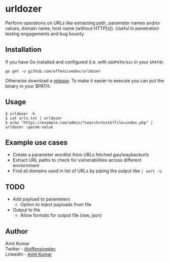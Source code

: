 # urldozer
Perform operations on URLs like extracting path, parameter names and/or values, domain name, host name (without HTTP[s]). Useful in penetration testing engagements and bug bounty. 

## Installation
If you have Go installed and configured (i.e. with `$GOPATH/bin` in your `$PATH`):

`go get -u github.com/offensivedev/urldozer`

Otherwise download a [release](https://github.com/offensivedev/urldozer/releases/). To make it easier to execute you can put the binary in your $PATH.

## Usage
```
$ urldozer -h
$ cat urls.txt | urldozer
$ echo "https://example.com/admin/?search=test&?file=index.php" | urldozer -param-value
```

## Example use cases
- Create a parameter wordlist from URLs fetched gau/waybackurls
- Extract URL paths to check for vulnerabilities across different enviornment
- Find all domains used in list of URLs by piping the output like `| sort -u`

## TODO
- Add payload to parameters 
  - Option to inject payloads from file
- Output to file
  - Allow formats for output file (raw, json)


## Author
Amit Kumar <br />
Twitter     - [@offensivedev](https://twitter.com/offensivedev) <br />
LinkedIn    - [Amit Kumar](https://www.linkedin.com/in/offensivedev)